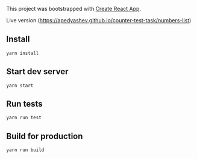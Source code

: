 This project was bootstrapped with [Create React App](https://github.com/facebookincubator/create-react-app).

Live version (https://apedyashev.github.io/counter-test-task/numbers-list)

## Install

```
yarn install
```

## Start dev server

```
yarn start
```

## Run tests

```
yarn run test
```

## Build for production

```
yarn run build
```

